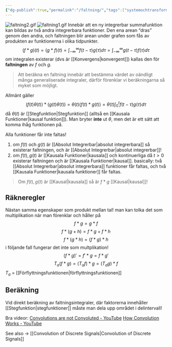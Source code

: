 ```yaml
---
{"dg-publish":true,"permalink":"/faltning/","tags":["systemochtransformer"]}
---
```


![faltning2.gif](/img/user/images/faltning2.gif)
![faltning1.gif](/img/user/images/faltning1.gif)
Innebär att en ny integrerbar summafunktion kan bildas av två andra integrerbara funktioner. Den ena arean “dras” genom den andra, och faltningen blir arean under grafen som fås av produkten av funktionerna i olika tidpunkter.
$$(f*g)(t)=(g*f)(t)=\int_{-\infty}^{\infty}f(t-\tau)g(\tau)d \tau=\int_{-\infty}^{\infty}g(t-\tau)f(\tau)d \tau$$
om integralen existerar (dvs är [[Konvergens\|konvergent]]) kallas den för **faltningen** av $f$ och $g$. 

> Att beräkna en faltning innebär att bestämma värdet av oändligt många generaliserade integraler, därför förenklar vi beräkningarna så myket som möjligt.

Allmänt gäller 
$$(f(t)\theta(t))*(g(t)\theta(t))=\theta(t)(f(t)*g(t))=\theta(t)\int_{0}^{t}f(t-\tau)g(\tau)d \tau$$
då $\theta(t)$ är [[Stegfunktion\|Stegfunktion]] (alltså en [[Kausala Funktioner\|kausal funktion]]). Man bryter **inte** ut $\theta$, men det är ett sätt att komma ihåg funktionen på. 

Alla funktioner får inte faltas!
1. om $f(t)$ och $g(t)$ är [[Absolut Integrerbar\|absolut integrerbara]] så existerar faltningen, och är [[Absolut Integrerbar\|absolut integrerbar]]!
2. om $f(t),g(t)$ är [[Kausala Funktioner\|kausala]] och kontinuerliga då $t>0$ existerar faltningen och är [[Kausala Funktioner\|kausal]].
basically: två [[Absolut Integrerbar\|absolut integrerbara]] funktioner får faltas, och två [[Kausala Funktioner\|kausala funktioner]] får faltas. 

> Om $f(t),g(t)$ är [[Kausal\|kausala]] så är $f*g$ [[Kausal\|kausal]]!


## Räkneregler
Nästan samma egenskaper som produkt mellan tal! man kan tolka det som multiplikation när man förenklar och håller på
$$f*g=g*f$$
$$f*(g+h)=f*g+f*h$$
$$f*(g*h)=(f*g)*h$$
i följande fall fungerar det inte som multplikation!
$$(f*g)'=f'*g=f*g'$$
$$T_{a}(f*g)=(T_{a}f)*g=(T_{a}g)*f$$
$T_{a}$ = [[Förflyttningsfunktionen\|förflyttningsfunktionen]]

## Beräkning
Vid direkt beräkning av faltningsintegraler, där faktorerna innehåller [[Stegfunktion\|stegfunktioner]] måste man dela upp området i delintervall! 


Bra videor:
[Convolutions are not Convoluted - YouTube](https://www.youtube.com/watch?v=aEGboJxmq-w)
[How Convolution Works - YouTube](https://www.youtube.com/watch?v=B-M5q51U8SM)

See also → [[Convolution of Discrete Signals\|Convolution of Discrete Signals]]